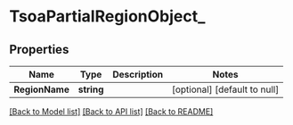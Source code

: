 # TsoaPartialRegionObject_

## Properties
Name | Type | Description | Notes
------------ | ------------- | ------------- | -------------
**RegionName** | **string** |  | [optional] [default to null]

[[Back to Model list]](../README.md#documentation-for-models) [[Back to API list]](../README.md#documentation-for-api-endpoints) [[Back to README]](../README.md)

